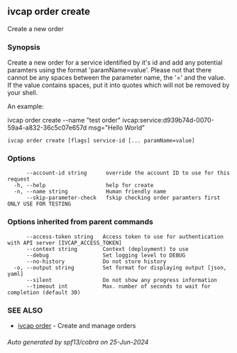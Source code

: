 ## ivcap order create

Create a new order

### Synopsis

Create a new order for a service identified by it's id and add any
potential paramters using the format 'paramName=value'. Please not that there
cannot be any spaces between the parameter name, the '=' and the value. If the value
contains spaces, put it into quotes which will not be removed by your shell.

An example:

  ivcap order create --name "test order" ivcap:service:d939b74d-0070-59a4-a832-36c5c07e657d msg="Hello World"



```
ivcap order create [flags] service-id [... paramName=value]
```

### Options

```
      --account-id string      override the account ID to use for this request
  -h, --help                   help for create
  -n, --name string            Human friendly name
      --skip-parameter-check   fskip checking order paramters first ONLY USE FOR TESTING
```

### Options inherited from parent commands

```
      --access-token string   Access token to use for authentication with API server [IVCAP_ACCESS_TOKEN]
      --context string        Context (deployment) to use
      --debug                 Set logging level to DEBUG
      --no-history            Do not store history
  -o, --output string         Set format for displaying output [json, yaml]
      --silent                Do not show any progress information
      --timeout int           Max. number of seconds to wait for completion (default 30)
```

### SEE ALSO

* [ivcap order](ivcap_order.md)	 - Create and manage orders 

###### Auto generated by spf13/cobra on 25-Jun-2024
